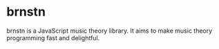 # brnstn

brnstn is a JavaScript music theory library. It aims to make music theory programming fast and delightful.
